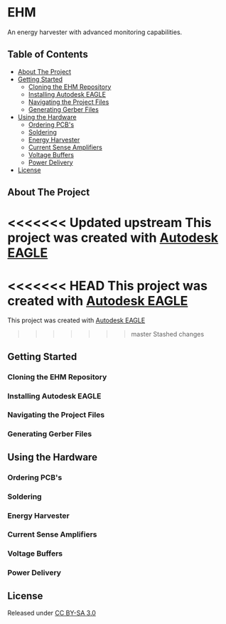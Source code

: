 # EHM
An energy harvester with advanced monitoring capabilities.

## Table of Contents
<!-- TOC -->

  - [About The Project](#about-the-project)
  - [Getting Started](#getting-started)
    - [Cloning the EHM Repository](#cloning-the-ehm-repository)
    - [Installing Autodesk EAGLE](#installing-autodesk-eagle)
    - [Navigating the Project Files](#navigating-the-project-files)
    - [Generating Gerber Files](#generating-gerber-files)
  - [Using the Hardware](#using-the-hardware)
    - [Ordering PCB's](#ordering-pcbs)
    - [Soldering](#soldering)
    - [Energy Harvester](#energy-harvester)
    - [Current Sense Amplifiers](#current-sense-amplifiers)
    - [Voltage Buffers](#voltage-buffers)
    - [Power Delivery](#power-delivery)
  - [License](#license)

<!-- /TOC -->

## About The Project
<<<<<<< Updated upstream
This project was created with [Autodesk EAGLE](http://eagle.autodesk.com/)
=======
<<<<<<< HEAD
This project was created with <a href="http://eagle.autodesk.com/" target="_blank">Autodesk EAGLE</a>
=======
This project was created with [Autodesk EAGLE](http://eagle.autodesk.com/)
>>>>>>> master
>>>>>>> Stashed changes

## Getting Started

### Cloning the EHM Repository

### Installing Autodesk EAGLE

### Navigating the Project Files

### Generating Gerber Files

## Using the Hardware

### Ordering PCB's

### Soldering

### Energy Harvester

### Current Sense Amplifiers

### Voltage Buffers

### Power Delivery

## License
Released under [CC BY-SA 3.0](https://creativecommons.org/licenses/by-sa/3.0/)
